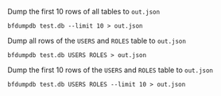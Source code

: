 Dump the first 10 rows of all tables to `out.json`

    bfdumpdb test.db --limit 10 > out.json

Dump all rows of the `USERS` and `ROLES` table to `out.json`

    bfdumpdb test.db USERS ROLES > out.json

Dump the first 10 rows of the `USERS` and `ROLES` table to `out.json`

    bfdumpdb test.db USERS ROLES --limit 10 > out.json
